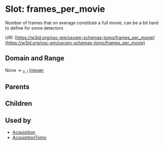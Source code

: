 
# Slot: frames_per_movie

Number of frames that on average constitute a full movie, can be a bit hard to define for some detectors

URI: [https://w3id.org/osc-em/oscem-schemas-tomo/frames_per_movie](https://w3id.org/osc-em/oscem-schemas-tomo/frames_per_movie)


## Domain and Range

None &#8594;  <sub>0..1</sub> [Integer](types/Integer.md)

## Parents


## Children


## Used by

 * [Acquisition](Acquisition.md)
 * [AcquisitionTomo](AcquisitionTomo.md)
